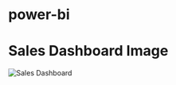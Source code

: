# power-bi

# Sales Dashboard Image 

![Sales Dashboard](https://private-user-images.githubusercontent.com/114274494/410570973-35acddcd-690f-4657-8095-2e5c230a4845.jpg?jwt=eyJhbGciOiJIUzI1NiIsInR5cCI6IkpXVCJ9.eyJpc3MiOiJnaXRodWIuY29tIiwiYXVkIjoicmF3LmdpdGh1YnVzZXJjb250ZW50LmNvbSIsImtleSI6ImtleTUiLCJleHAiOjE3Mzg4NjMzNzksIm5iZiI6MTczODg2MzA3OSwicGF0aCI6Ii8xMTQyNzQ0OTQvNDEwNTcwOTczLTM1YWNkZGNkLTY5MGYtNDY1Ny04MDk1LTJlNWMyMzBhNDg0NS5qcGc_WC1BbXotQWxnb3JpdGhtPUFXUzQtSE1BQy1TSEEyNTYmWC1BbXotQ3JlZGVudGlhbD1BS0lBVkNPRFlMU0E1M1BRSzRaQSUyRjIwMjUwMjA2JTJGdXMtZWFzdC0xJTJGczMlMkZhd3M0X3JlcXVlc3QmWC1BbXotRGF0ZT0yMDI1MDIwNlQxNzMxMTlaJlgtQW16LUV4cGlyZXM9MzAwJlgtQW16LVNpZ25hdHVyZT1lY2RkNGI4MWIxOWM4OWQxNzA3ZjdmOTBjZTNiNThkZDVkZDZkZDJhMTFlOTJkMDE0OWY5ZmJjMWJiNTE0NzZlJlgtQW16LVNpZ25lZEhlYWRlcnM9aG9zdCJ9.cNxK9CPTVil1_Q3cmitkxRN-UFxswnmd-VoQh_GEuEk)
